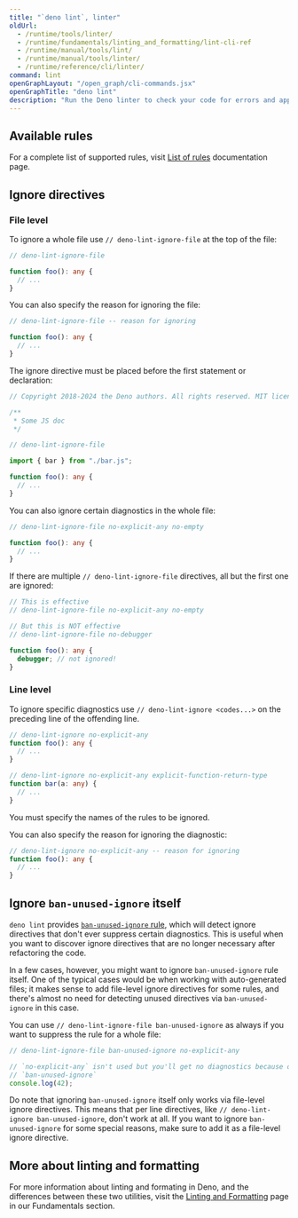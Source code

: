 ```yaml
---
title: "`deno lint`, linter"
oldUrl:
  - /runtime/tools/linter/
  - /runtime/fundamentals/linting_and_formatting/lint-cli-ref
  - /runtime/manual/tools/lint/
  - /runtime/manual/tools/linter/
  - /runtime/reference/cli/linter/
command: lint
openGraphLayout: "/open_graph/cli-commands.jsx"
openGraphTitle: "deno lint"
description: "Run the Deno linter to check your code for errors and apply automated fixes"
---
```


## Available rules

For a complete list of supported rules, visit [List of rules](/lint/)
documentation page.

## Ignore directives

### File level

To ignore a whole file use `// deno-lint-ignore-file` at the top of the file:

```ts
// deno-lint-ignore-file

function foo(): any {
  // ...
}
```

You can also specify the reason for ignoring the file:

```ts
// deno-lint-ignore-file -- reason for ignoring

function foo(): any {
  // ...
}
```

The ignore directive must be placed before the first statement or declaration:

```ts
// Copyright 2018-2024 the Deno authors. All rights reserved. MIT license.

/**
 * Some JS doc
 */

// deno-lint-ignore-file

import { bar } from "./bar.js";

function foo(): any {
  // ...
}
```

You can also ignore certain diagnostics in the whole file:

```ts
// deno-lint-ignore-file no-explicit-any no-empty

function foo(): any {
  // ...
}
```

If there are multiple `// deno-lint-ignore-file` directives, all but the first
one are ignored:

```ts
// This is effective
// deno-lint-ignore-file no-explicit-any no-empty

// But this is NOT effective
// deno-lint-ignore-file no-debugger

function foo(): any {
  debugger; // not ignored!
}
```

### Line level

To ignore specific diagnostics use `// deno-lint-ignore <codes...>` on the
preceding line of the offending line.

```ts
// deno-lint-ignore no-explicit-any
function foo(): any {
  // ...
}

// deno-lint-ignore no-explicit-any explicit-function-return-type
function bar(a: any) {
  // ...
}
```

You must specify the names of the rules to be ignored.

You can also specify the reason for ignoring the diagnostic:

```ts
// deno-lint-ignore no-explicit-any -- reason for ignoring
function foo(): any {
  // ...
}
```

## Ignore `ban-unused-ignore` itself

`deno lint` provides [`ban-unused-ignore` rule](/lint/rules/ban-unused-ignore/),
which will detect ignore directives that don't ever suppress certain
diagnostics. This is useful when you want to discover ignore directives that are
no longer necessary after refactoring the code.

In a few cases, however, you might want to ignore `ban-unused-ignore` rule
itself. One of the typical cases would be when working with auto-generated
files; it makes sense to add file-level ignore directives for some rules, and
there's almost no need for detecting unused directives via `ban-unused-ignore`
in this case.

You can use `// deno-lint-ignore-file ban-unused-ignore` as always if you want
to suppress the rule for a whole file:

```ts
// deno-lint-ignore-file ban-unused-ignore no-explicit-any

// `no-explicit-any` isn't used but you'll get no diagnostics because of ignoring
// `ban-unused-ignore`
console.log(42);
```

Do note that ignoring `ban-unused-ignore` itself only works via file-level
ignore directives. This means that per line directives, like
`// deno-lint-ignore ban-unused-ignore`, don't work at all. If you want to
ignore `ban-unused-ignore` for some special reasons, make sure to add it as a
file-level ignore directive.

## More about linting and formatting

For more information about linting and formating in Deno, and the differences
between these two utilities, visit the
[Linting and Formatting](/runtime/fundamentals/linting_and_formatting/) page in
our Fundamentals section.
